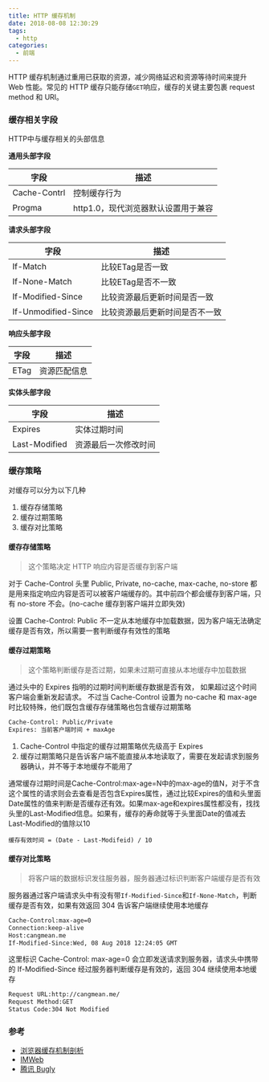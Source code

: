 ```yaml
---
title: HTTP 缓存机制
date: 2018-08-08 12:30:29
tags:
  - http
categories:
  - 前端
---
```


HTTP 缓存机制通过重用已获取的资源，减少网络延迟和资源等待时间来提升 Web 性能。常见的 HTTP 缓存只能存储`GET`响应，缓存的关键主要包裹 request method 和 URI。

### 缓存相关字段
HTTP中与缓存相关的头部信息

**通用头部字段**

| 字段         | 描述                                |
| ------------ | ----------------------------------- |
| Cache-Contrl | 控制缓存行为                        |
| Progma       | http1.0，现代浏览器默认设置用于兼容 |


**请求头部字段**

<!--more-->

| 字段                | 描述                           |
| ------------------- | ------------------------------ |
| If-Match            | 比较ETag是否一致               |
| If-None-Match       | 比较ETag是否不一致             |
| If-Modified-Since   | 比较资源最后更新时间是否一致   |
| If-Unmodified-Since | 比较资源最后更新时间是否不一致 |

**响应头部字段**

| 字段 | 描述         |
| ---- | ------------ |
| ETag | 资源匹配信息 |

**实体头部字段**

| 字段          | 描述                 |
| ------------- | -------------------- |
| Expires       | 实体过期时间         |
| Last-Modified | 资源最后一次修改时间 |

### 缓存策略

对缓存可以分为以下几种

1.  缓存存储策略
2.  缓存过期策略
3.  缓存对比策略


#### 缓存存储策略

> 这个策略决定 HTTP 响应内容是否缓存到客户端

对于 Cache-Control 头里 Public, Private, no-cache, max-cache, no-store 都是用来指定响应内容是否可以被客户端缓存的。其中前四个都会缓存到客户端，只有 no-store 不会。(no-cache 缓存到客户端并立即失效)

设置 Cache-Control: Public 不一定从本地缓存中加载数据，因为客户端无法确定缓存是否有效，所以需要一套判断缓存有效性的策略


#### 缓存过期策略

> 这个策略判断缓存是否过期，如果未过期可直接从本地缓存中加载数据

通过头中的 Expires 指明的过期时间判断缓存数据是否有效， 如果超过这个时间客户端会重新发起请求。
不过当 Cache-Control 设置为 no-cache 和 max-age 时比较特殊，他们既包含缓存存储策略也包含缓存过期策略

```html
Cache-Control: Public/Private
Expires: 当前客户端时间 + maxAge
```

1. Cache-Control 中指定的缓存过期策略优先级高于 Expires
2. 缓存过期策略只是告诉客户端不能直接从本地读取了，需要在发起请求到服务器确认，并不等于本地缓存不能用了

通常缓存过期时间是Cache-Control:max-age=N中的max-age的值N，对于不含这个属性的请求则会去查看是否包含Expires属性，通过比较Expires的值和头里面Date属性的值来判断是否缓存还有效。如果max-age和expires属性都没有，找找头里的Last-Modified信息。如果有，缓存的寿命就等于头里面Date的值减去Last-Modified的值除以10

```http
缓存有效时间 = (Date - Last-Modifeid) / 10
```

#### 缓存对比策略

> 将客户端的数据标识发往服务器，服务器通过标识判断客户端缓存是否有效

服务器通过客户端请求头中有没有带`If-Modified-Since`和`If-None-Match`，判断缓存是否有效，如果有效返回 304 告诉客户端继续使用本地缓存


```html
Cache-Control:max-age=0
Connection:keep-alive
Host:cangmean.me
If-Modified-Since:Wed, 08 Aug 2018 12:24:05 GMT
```

这里标识 Cache-Control: max-age=0 会立即发送请求到服务器，请求头中携带的 If-Modified-Since 经过服务器判断缓存是有效的，返回 304 继续使用本地缓存

```html
Request URL:http://cangmean.me/
Request Method:GET
Status Code:304 Not Modified
```

### 参考
- [浏览器缓存机制剖析](http://louiszhai.github.io/2017/04/07/http-cache/)
- [IMWeb](http://imweb.io/topic/5795dcb6fb312541492eda8c)
- <a href="https://mp.weixin.qq.com/s?__biz=MzA3NTYzODYzMg==&mid=2653578381&idx=1&sn=3f676e2b2e08bcff831c69d31cf51c51&key=dde62796d24517c892043e67f2520e046c13fc0558822ef7ba7fbe8003ddde05e22230fb4ccb2c31133df2a507940c5d4561c7b4f4570969a47cf1388ff57e4bfea70a3810f3fc805e2a5d9aa3192439&ascene=0&uin=MTM4MjU5NzA0MA%3D%3D&devicetype=iMac+MacBookPro12%2C1+OSX+OSX+10.11.6+build(15G1212)&version=12010110&nettype=WIFI&fontScale=100&pass_ticket=n3plsW%2FV7Vb6O9hKzPNig5MYpXUoJo3tNUNxhJ5Jh6e9AS%2BRXmvJPbIzUeUmL3S2">腾讯 Bugly</a>
